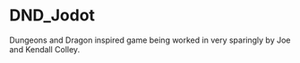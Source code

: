 # DND_Jodot
Dungeons and Dragon inspired game being worked in very sparingly by Joe and Kendall Colley.
